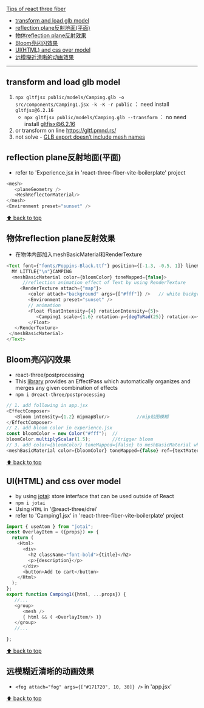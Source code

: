 [Tips of react three fiber](#top)

- [transform and load glb model](#transform-and-load-glb-model)
- [reflection plane反射地面(平面)](#reflection-plane反射地面平面)
- [物体reflection plane反射效果](#物体reflection-plane反射效果)
- [Bloom亮闪闪效果](#bloom亮闪闪效果)
- [UI(HTML) and css over model](#uihtml-and-css-over-model)
- [远模糊近清晰的动画效果](#远模糊近清晰的动画效果)


-------------------------------------------------------------------------------

## transform and load glb model

1. `npx gltfjsx public/models/Camping.glb -o src/components/Camping1.jsx -k -K -r public` ： need install `gltfjsx@6.2.16`
   - `npx gltfjsx public/models/Camping.glb --transform`  ： no need install gltfjsx@6.2.16
2. or transform on line https://gltf.pmnd.rs/
3. not solve - [GLB export doesn’t include mesh names](https://discourse.threejs.org/t/glb-export-doesnt-include-mesh-names/41680)

## reflection plane反射地面(平面)

- refer to 'Experience.jsx in 'react-three-fiber-vite-boilerplate' project

```javascript
<mesh>
   <planeGeometry />
   <MeshReflectorMaterial/>
</mesh>
<Environment preset="sunset" />
```

[⬆ back to top](#top)

## 物体reflection plane反射效果

- 在物体内部加入meshBasicMaterial和RenderTexture
  
 ```javascript
<Text font={"fonts/Poppins-Black.ttf"} position={[-1.3, -0.5, 1]} lineHeight={0.8} textAlign="center" rotation-y= {degToRad(30)} anchorY={"bottom"}>
   MY LITTLE{"\n"}CAMPING
   <meshBasicMaterial color={bloomColor} toneMapped={false}>
       //reflection animation effect of Text by using RenderTexture
      <RenderTexture attach={"map"}>
         <color attach="background" args={["#fff"]} />   // white background
         <Environment preset="sunset" />
         // animation
         <Float floatIntensity={4} rotationIntensity={5}>
            <Camping1 scale={1.6} rotation-y={degToRad(25)} rotation-x={degToRad(40)} position-y={-0.5} />
         </Float>
    </RenderTexture>
  </meshBasicMaterial>
</Text>
```

## Bloom亮闪闪效果

- react-three/postprocessing
- This [library](https://github.com/pmndrs/react-postprocessing) provides an EffectPass which automatically organizes and merges any given combination of effects
- `npm i @react-three/postprocessing`

```javascript
// 1. add following in app.jsx
<EffectComposer>
   <Bloom intensity={1.2} mipmapBlur/>          //mip贴图模糊      
</EffectComposer>
// 2. add bloom color in experience.jsx
const bloomColor = new Color("#fff");  // 
bloomColor.multiplyScalar(1.5);        //trigger bloom
// 3. add color={bloomColor} toneMapped={false} to meshBasicMaterial which relecting envrionment
<meshBasicMaterial color={bloomColor} toneMapped={false} ref={textMaterial}>
```

[⬆ back to top](#top)

## UI(HTML) and css over model

- by using [jotai](https://jotai.org/): store interface that can be used outside of React
- `npm i jotai`
- Using `HTML` in '@react-three/drei'
- refer to 'Camping1.jsx' in 'react-three-fiber-vite-boilerplate' project

```javascript
import { useAtom } from "jotai";
const OverlayItem = ({props}) => {
  return (
    <Html>
      <div>
        <h2 className="font-bold">{title}</h2>
        <p>{description}</p>
      </div>
      <button>Add to cart</button>
    </Html>
  );
};
export function Camping1({html, ...props}) {
   //...
   <group>
      <mesh />
      { html && ( <OverlayItem/> )}
   </group>
   //...

};
```

[⬆ back to top](#top)

## 远模糊近清晰的动画效果

- `<fog attach="fog" args={["#171720", 10, 30]} />` in 'app.jsx'


[⬆ back to top](#top)
